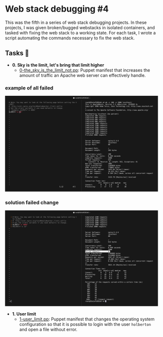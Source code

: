 # Web stack debugging #4

This was the fifth in a series of web stack debugging projects. In these
projects, I was given broken/bugged webstacks in isolated containers,
and tasked with fixing the web stack to a working state. For each
task, I wrote a script automating the commands necessary to fix the
web stack.

## Tasks :page_with_curl:

* **0. Sky is the limit, let's bring that limit higher**
  * [0-the_sky_is_the_limit_not.pp](./0-the_sky_is_the_limit_not.pp): Puppet manifest
  that increases the amount of traffic an Apache web server can effectively handle.
 
 ### example of all failed 
![](https://github.com/Esteban1891/holberton-system_engineering-devops/blob/master/0x1B-web_stack_debugging_4/error%20task0.png?raw=true)
	
 ### solution failed change
 ![](https://github.com/Esteban1891/holberton-system_engineering-devops/blob/master/0x1B-web_stack_debugging_4/solution%20task0.png?raw=true)
* **1. User limit**
  * [1-user_limit.pp](./1-user_limit.pp): Puppet manifest that changes the operating system
  configuration so that it is possible to login with the user `holberton` and open a file
  without error.




